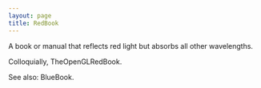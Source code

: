 ```yaml
---
layout: page
title: RedBook
---
```


A book or manual that reflects red light but absorbs all other wavelengths.

Colloquially, TheOpenGLRedBook.

See also: BlueBook.

